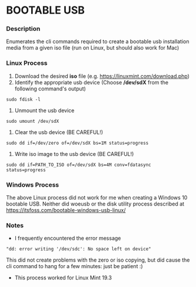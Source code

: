 # BOOTABLE USB

### Description
Enumerates the cli commands required to create a bootable usb installation media from a given iso file (run on Linux, but should also work for Mac)

### Linux Process
1. Download the desired **iso** file (e.g. https://linuxmint.com/download.php)
1. Identify the appropriate usb device (Choose **/dev/sdX** from the following command's output)
```
sudo fdisk -l
```
1. Unmount the usb device
```
sudo umount /dev/sdX
```
1. Clear the usb device (BE CAREFUL!)
```
sudo dd if=/dev/zero of=/dev/sdX bs=1M status=progress
```
1. Write iso image to the usb device (BE CAREFUL!)
```
sudo dd if=PATH_TO_ISO of=/dev/sdX bs=4M conv=fdatasync status=progress
```

### Windows Process
The above Linux process did not work for me when creating a Windows 10 bootable USB.
Neither did woeusb or the disk utility process described at https://itsfoss.com/bootable-windows-usb-linux/

### Notes
* I frequently encountered the error message
```
"dd: error writing '/dev/sdc': No space left on device"
```
This did not create problems with the zero or iso copying, but did cause the cli command to hang for a few minutes: just be patient :)
* This process worked for Linux Mint 19.3
